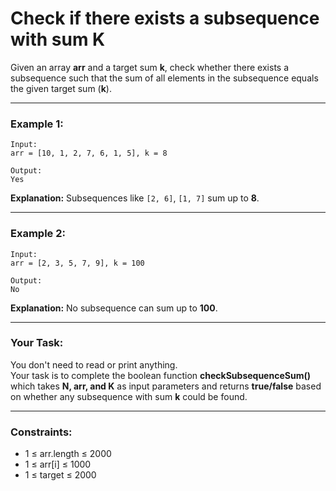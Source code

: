 # Check if there exists a subsequence with sum K

Given an array **arr** and a target sum **k**, check whether there exists a subsequence such that the sum of all elements in the subsequence equals the given target sum (**k**).

---

### Example 1:

```
Input:
arr = [10, 1, 2, 7, 6, 1, 5], k = 8

Output:
Yes
```

**Explanation:** Subsequences like `[2, 6]`, `[1, 7]` sum up to **8**.

---

### Example 2:

```
Input:
arr = [2, 3, 5, 7, 9], k = 100

Output:
No
```

**Explanation:** No subsequence can sum up to **100**.

---

### Your Task:

You don't need to read or print anything.  
Your task is to complete the boolean function **checkSubsequenceSum()** which takes **N, arr, and K** as input parameters and returns **true/false** based on whether any subsequence with sum **k** could be found.

---

### Constraints:

- 1 ≤ arr.length ≤ 2000
- 1 ≤ arr[i] ≤ 1000
- 1 ≤ target ≤ 2000
